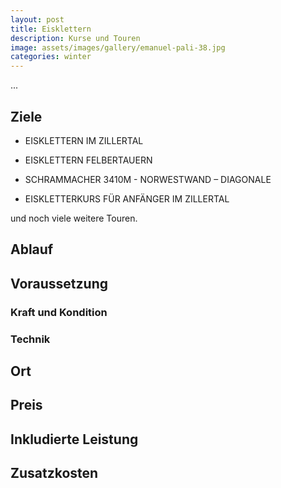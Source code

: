```yaml
---
layout: post
title: Eisklettern
description: Kurse und Touren
image: assets/images/gallery/emanuel-pali-38.jpg
categories: winter
---
```


...

## Ziele
- EISKLETTERN IM ZILLERTAL

- EISKLETTERN FELBERTAUERN

- SCHRAMMACHER 3410M - NORWESTWAND – DIAGONALE

- EISKLETTERKURS FÜR ANFÄNGER IM ZILLERTAL

und noch viele weitere Touren.

## Ablauf

## Voraussetzung

### Kraft und Kondition

### Technik

## Ort

## Preis

## Inkludierte Leistung

## Zusatzkosten